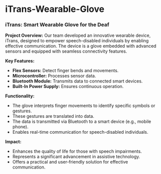 # iTrans-Wearable-Glove
### iTrans: Smart Wearable Glove for the Deaf

**Project Overview:**
Our team developed an innovative wearable device, iTrans, designed to empower speech-disabled individuals by enabling effective communication. The device is a glove embedded with advanced sensors and equipped with seamless connectivity features.

**Key Features:**
- **Flex Sensors:** Detect finger bends and movements.
- **Microcontroller:** Processes sensor data.
- **Bluetooth Module:** Transmits data to connected smart devices.
- **Built-In Power Supply:** Ensures continuous operation.

**Functionality:**
- The glove interprets finger movements to identify specific symbols or gestures.
- These gestures are translated into data.
- The data is transmitted via Bluetooth to a smart device (e.g., mobile phone).
- Enables real-time communication for speech-disabled individuals.

**Impact:**
- Enhances the quality of life for those with speech impairments.
- Represents a significant advancement in assistive technology.
- Offers a practical and user-friendly solution for effective communication.
